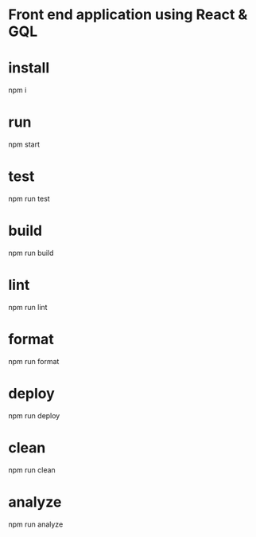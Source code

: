 # Front end application using React & GQL

# install

npm i

# run

npm start

# test

npm run test

# build

npm run build

# lint

npm run lint

# format

npm run format

# deploy

npm run deploy

# clean

npm run clean

# analyze

npm run analyze
